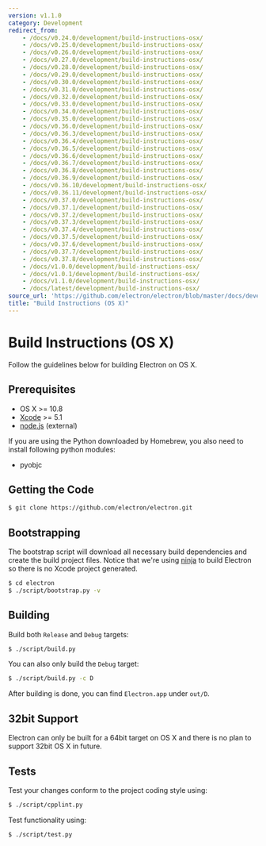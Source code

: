 ```yaml
---
version: v1.1.0
category: Development
redirect_from:
    - /docs/v0.24.0/development/build-instructions-osx/
    - /docs/v0.25.0/development/build-instructions-osx/
    - /docs/v0.26.0/development/build-instructions-osx/
    - /docs/v0.27.0/development/build-instructions-osx/
    - /docs/v0.28.0/development/build-instructions-osx/
    - /docs/v0.29.0/development/build-instructions-osx/
    - /docs/v0.30.0/development/build-instructions-osx/
    - /docs/v0.31.0/development/build-instructions-osx/
    - /docs/v0.32.0/development/build-instructions-osx/
    - /docs/v0.33.0/development/build-instructions-osx/
    - /docs/v0.34.0/development/build-instructions-osx/
    - /docs/v0.35.0/development/build-instructions-osx/
    - /docs/v0.36.0/development/build-instructions-osx/
    - /docs/v0.36.3/development/build-instructions-osx/
    - /docs/v0.36.4/development/build-instructions-osx/
    - /docs/v0.36.5/development/build-instructions-osx/
    - /docs/v0.36.6/development/build-instructions-osx/
    - /docs/v0.36.7/development/build-instructions-osx/
    - /docs/v0.36.8/development/build-instructions-osx/
    - /docs/v0.36.9/development/build-instructions-osx/
    - /docs/v0.36.10/development/build-instructions-osx/
    - /docs/v0.36.11/development/build-instructions-osx/
    - /docs/v0.37.0/development/build-instructions-osx/
    - /docs/v0.37.1/development/build-instructions-osx/
    - /docs/v0.37.2/development/build-instructions-osx/
    - /docs/v0.37.3/development/build-instructions-osx/
    - /docs/v0.37.4/development/build-instructions-osx/
    - /docs/v0.37.5/development/build-instructions-osx/
    - /docs/v0.37.6/development/build-instructions-osx/
    - /docs/v0.37.7/development/build-instructions-osx/
    - /docs/v0.37.8/development/build-instructions-osx/
    - /docs/v1.0.0/development/build-instructions-osx/
    - /docs/v1.0.1/development/build-instructions-osx/
    - /docs/v1.1.0/development/build-instructions-osx/
    - /docs/latest/development/build-instructions-osx/
source_url: 'https://github.com/electron/electron/blob/master/docs/development/build-instructions-osx.md'
title: "Build Instructions (OS X)"
---
```


# Build Instructions (OS X)

Follow the guidelines below for building Electron on OS X.

## Prerequisites

* OS X >= 10.8
* [Xcode](https://developer.apple.com/technologies/tools/) >= 5.1
* [node.js](http://nodejs.org) (external)

If you are using the Python downloaded by Homebrew, you also need to install
following python modules:

* pyobjc

## Getting the Code

```bash
$ git clone https://github.com/electron/electron.git
```

## Bootstrapping

The bootstrap script will download all necessary build dependencies and create
the build project files. Notice that we're using [ninja](https://ninja-build.org/)
to build Electron so there is no Xcode project generated.

```bash
$ cd electron
$ ./script/bootstrap.py -v
```

## Building

Build both `Release` and `Debug` targets:

```bash
$ ./script/build.py
```

You can also only build the `Debug` target:

```bash
$ ./script/build.py -c D
```

After building is done, you can find `Electron.app` under `out/D`.

## 32bit Support

Electron can only be built for a 64bit target on OS X and there is no plan to
support 32bit OS X in future.

## Tests

Test your changes conform to the project coding style using:

```bash
$ ./script/cpplint.py
```

Test functionality using:

```bash
$ ./script/test.py
```
